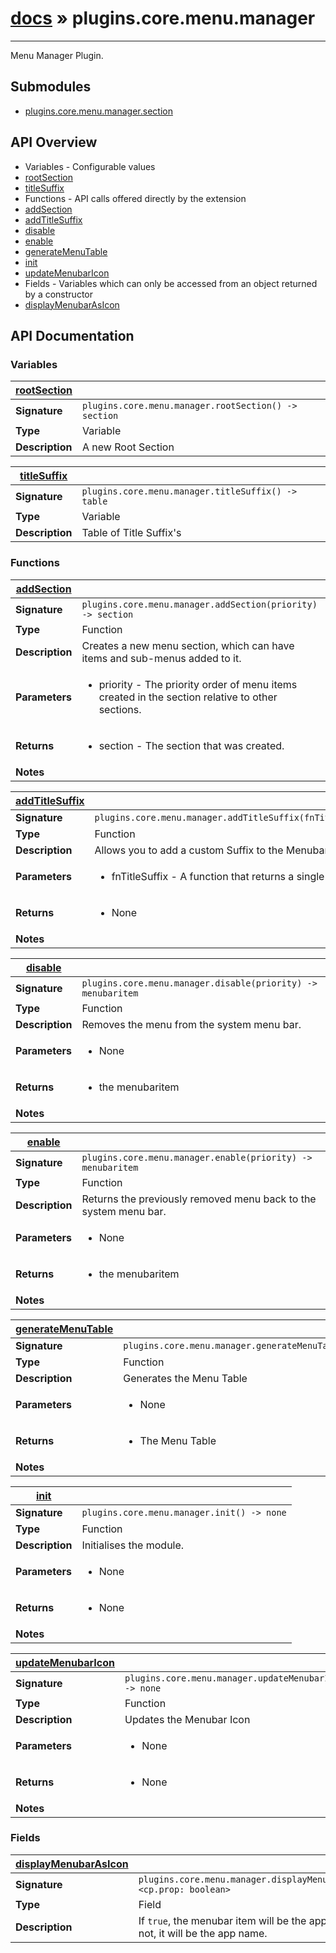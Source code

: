 # [docs](index.md) » plugins.core.menu.manager
---

Menu Manager Plugin.

## Submodules
 * [plugins.core.menu.manager.section](plugins.core.menu.manager.section.md)

## API Overview
* Variables - Configurable values
 * [rootSection](#rootSection)
 * [titleSuffix](#titleSuffix)
* Functions - API calls offered directly by the extension
 * [addSection](#addSection)
 * [addTitleSuffix](#addTitleSuffix)
 * [disable](#disable)
 * [enable](#enable)
 * [generateMenuTable](#generateMenuTable)
 * [init](#init)
 * [updateMenubarIcon](#updateMenubarIcon)
* Fields - Variables which can only be accessed from an object returned by a constructor
 * [displayMenubarAsIcon](#displayMenubarAsIcon)

## API Documentation

### Variables

| [rootSection](#rootSection)         |                                                                                     |
| --------------------------------------------|-------------------------------------------------------------------------------------|
| **Signature**                               | `plugins.core.menu.manager.rootSection() -> section`                                                                    |
| **Type**                                    | Variable                                                                     |
| **Description**                             | A new Root Section                                                                     |

| [titleSuffix](#titleSuffix)         |                                                                                     |
| --------------------------------------------|-------------------------------------------------------------------------------------|
| **Signature**                               | `plugins.core.menu.manager.titleSuffix() -> table`                                                                    |
| **Type**                                    | Variable                                                                     |
| **Description**                             | Table of Title Suffix's                                                                     |

### Functions

| [addSection](#addSection)         |                                                                                     |
| --------------------------------------------|-------------------------------------------------------------------------------------|
| **Signature**                               | `plugins.core.menu.manager.addSection(priority) -> section`                                                                    |
| **Type**                                    | Function                                                                     |
| **Description**                             | Creates a new menu section, which can have items and sub-menus added to it.                                                                     |
| **Parameters**                              | <ul><li>priority - The priority order of menu items created in the section relative to other sections.</li></ul> |
| **Returns**                                 | <ul><li>section - The section that was created.</li></ul>          |
| **Notes**                                   | <ul></ul>                |

| [addTitleSuffix](#addTitleSuffix)         |                                                                                     |
| --------------------------------------------|-------------------------------------------------------------------------------------|
| **Signature**                               | `plugins.core.menu.manager.addTitleSuffix(fnTitleSuffix)`                                                                    |
| **Type**                                    | Function                                                                     |
| **Description**                             | Allows you to add a custom Suffix to the Menubar Title                                                                     |
| **Parameters**                              | <ul><li>fnTitleSuffix - A function that returns a single string</li></ul> |
| **Returns**                                 | <ul><li>None</li></ul>          |
| **Notes**                                   | <ul></ul>                |

| [disable](#disable)         |                                                                                     |
| --------------------------------------------|-------------------------------------------------------------------------------------|
| **Signature**                               | `plugins.core.menu.manager.disable(priority) -> menubaritem`                                                                    |
| **Type**                                    | Function                                                                     |
| **Description**                             | Removes the menu from the system menu bar.                                                                     |
| **Parameters**                              | <ul><li>None</li></ul> |
| **Returns**                                 | <ul><li>the menubaritem</li></ul>          |
| **Notes**                                   | <ul></ul>                |

| [enable](#enable)         |                                                                                     |
| --------------------------------------------|-------------------------------------------------------------------------------------|
| **Signature**                               | `plugins.core.menu.manager.enable(priority) -> menubaritem`                                                                    |
| **Type**                                    | Function                                                                     |
| **Description**                             | Returns the previously removed menu back to the system menu bar.                                                                     |
| **Parameters**                              | <ul><li>None</li></ul> |
| **Returns**                                 | <ul><li>the menubaritem</li></ul>          |
| **Notes**                                   | <ul></ul>                |

| [generateMenuTable](#generateMenuTable)         |                                                                                     |
| --------------------------------------------|-------------------------------------------------------------------------------------|
| **Signature**                               | `plugins.core.menu.manager.generateMenuTable()`                                                                    |
| **Type**                                    | Function                                                                     |
| **Description**                             | Generates the Menu Table                                                                     |
| **Parameters**                              | <ul><li>None</li></ul> |
| **Returns**                                 | <ul><li>The Menu Table</li></ul>          |
| **Notes**                                   | <ul></ul>                |

| [init](#init)         |                                                                                     |
| --------------------------------------------|-------------------------------------------------------------------------------------|
| **Signature**                               | `plugins.core.menu.manager.init() -> none`                                                                    |
| **Type**                                    | Function                                                                     |
| **Description**                             | Initialises the module.                                                                     |
| **Parameters**                              | <ul><li>None</li></ul> |
| **Returns**                                 | <ul><li>None</li></ul>          |
| **Notes**                                   | <ul></ul>                |

| [updateMenubarIcon](#updateMenubarIcon)         |                                                                                     |
| --------------------------------------------|-------------------------------------------------------------------------------------|
| **Signature**                               | `plugins.core.menu.manager.updateMenubarIcon(priority) -> none`                                                                    |
| **Type**                                    | Function                                                                     |
| **Description**                             | Updates the Menubar Icon                                                                     |
| **Parameters**                              | <ul><li>None</li></ul> |
| **Returns**                                 | <ul><li>None</li></ul>          |
| **Notes**                                   | <ul></ul>                |

### Fields

| [displayMenubarAsIcon](#displayMenubarAsIcon)         |                                                                                     |
| --------------------------------------------|-------------------------------------------------------------------------------------|
| **Signature**                               | `plugins.core.menu.manager.displayMenubarAsIcon <cp.prop: boolean>`                                                                    |
| **Type**                                    | Field                                                                     |
| **Description**                             | If `true`, the menubar item will be the app icon. If not, it will be the app name.                                                                     |

